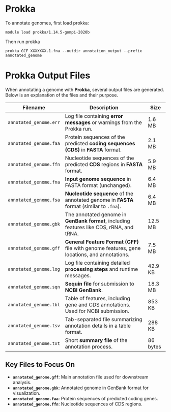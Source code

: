 # Prokka
To annotate genomes, first load prokka:
```
module load prokka/1.14.5-gompi-2020b
```

Then run prokka
```
prokka GCF_XXXXXXX.1.fna --outdir annotation_output --prefix annotated_genome
```

# Prokka Output Files
When annotating a genome with **Prokka**, several output files are generated. Below is an explanation of the files and their purpose.

| **Filename**              | **Description**                                                                 | **Size**       |
|---------------------------|-------------------------------------------------------------------------------|----------------|
| `annotated_genome.err`    | Log file containing **error messages** or warnings from the Prokka run.        | 1.6 MB         |
| `annotated_genome.faa`    | Protein sequences of the predicted **coding sequences (CDS)** in **FASTA** format. | 2.1 MB         |
| `annotated_genome.ffn`    | Nucleotide sequences of the predicted **CDS** regions in **FASTA** format.      | 5.9 MB         |
| `annotated_genome.fna`    | **Input genome sequence** in FASTA format (unchanged).                         | 6.4 MB         |
| `annotated_genome.fsa`    | **Nucleotide sequence** of the annotated genome in **FASTA** format (similar to `.fna`). | 6.4 MB         |
| `annotated_genome.gbk`    | The annotated genome in **GenBank format**, including features like CDS, rRNA, and tRNA. | 12.5 MB        |
| `annotated_genome.gff`    | **General Feature Format (GFF)** file with genome features, gene locations, and annotations. | 7.5 MB         |
| `annotated_genome.log`    | Log file containing detailed **processing steps** and runtime messages.        | 42.9 KB        |
| `annotated_genome.sqn`    | **Sequin file** for submission to **NCBI GenBank**.                            | 18.3 MB        |
| `annotated_genome.tbl`    | Table of features, including gene and CDS annotations. Used for NCBI submission. | 853 KB         |
| `annotated_genome.tsv`    | Tab-separated file summarizing annotation details in a table format.           | 288 KB         |
| `annotated_genome.txt`    | Short **summary file** of the annotation process.                              | 86 bytes       |

## Key Files to Focus On
- **`annotated_genome.gff`**: Main annotation file used for downstream analysis.
- **`annotated_genome.gbk`**: Annotated genome in GenBank format for visualization.
- **`annotated_genome.faa`**: Protein sequences of predicted coding genes.
- **`annotated_genome.ffn`**: Nucleotide sequences of CDS regions.
